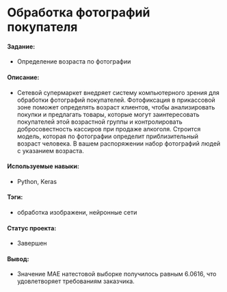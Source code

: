 # Обработка фотографий покупателя

#### Задание: 
- Определение возраста по фотографии

#### Описание:
- Сетевой супермаркет внедряет систему компьютерного зрения для обработки фотографий покупателей. Фотофиксация в прикассовой зоне поможет определять возраст клиентов, чтобы анализировать покупки и предлагать товары, которые могут заинтересовать покупателей этой возрастной группы и контролировать добросовестность кассиров при продаже алкоголя. Строится модель, которая по фотографии определит приблизительный возраст человека. В вашем распоряжении набор фотографий людей с указанием возраста.

#### Используемые навыки:
- Python, Keras

#### Тэги:
- обработка изображени, нейронные сети

#### Статус проекта: 
- Завершен 

#### Вывод: 
- Значение MAE натестовой выборке получилось равным 6.0616, что удовлетворяет требованиям заказчика.

